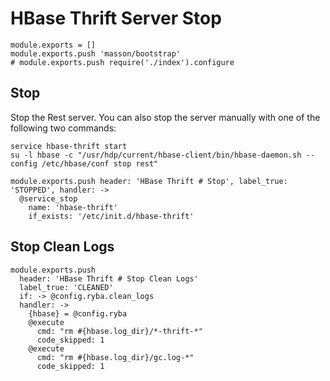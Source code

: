
# HBase Thrift Server Stop

    module.exports = []
    module.exports.push 'masson/bootstrap'
    # module.exports.push require('./index').configure

## Stop

Stop the Rest server. You can also stop the server manually with one of
the following two commands:

```
service hbase-thrift start
su -l hbase -c "/usr/hdp/current/hbase-client/bin/hbase-daemon.sh --config /etc/hbase/conf stop rest"
```

    module.exports.push header: 'HBase Thrift # Stop', label_true: 'STOPPED', handler: ->
      @service_stop
        name: 'hbase-thrift'
        if_exists: '/etc/init.d/hbase-thrift'

## Stop Clean Logs

    module.exports.push
      header: 'HBase Thrift # Stop Clean Logs'
      label_true: 'CLEANED'
      if: -> @config.ryba.clean_logs
      handler: ->
        {hbase} = @config.ryba
        @execute
          cmd: "rm #{hbase.log_dir}/*-thrift-*"
          code_skipped: 1
        @execute
          cmd: "rm #{hbase.log_dir}/gc.log-*"
          code_skipped: 1
